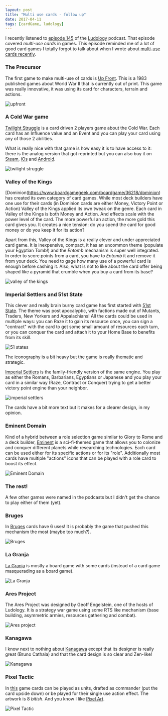 ```yaml
---
layout: post
title: "Multi use cards - follow up"
date: 2017-04-11
tags: [cardGame, ludology]
---
```


I recently listened to [episode 145](http://ludology.libsyn.com/ludology-episode-145-six-ways-from-sunday) of the [Ludology](http://www.ludology.libsyn.com/) podcast. That episode covered *multi-use cards* in games. This episode reminded me of a lot of good card games I totally forgot to talk about when I wrote about [multi-use cards recently](https://lochrist.github.io/blog/2017-04-02-multi-use-cards).

### The Precursor
The first game to make multi-use of cards is [Up Front](https://www.boardgamegeek.com/boardgame/586/front). This is a 1983 published games about World War II that is currently out of print. This game was really innovative, it was using its card for characters, terrain and actions. 

![upfront](https://cf.geekdo-images.com/images/pic2291526_lg.jpg)

### A Cold War game

[Twilight Struggle](https://en.wikipedia.org/wiki/Twilight_Struggle) is a card driven 2 players game about the Cold War. Each card has an Influence value and an Event and you can play your card using any of those 2 abilities.

What is really nice with that game is how easy it is to have access to it: there is the analog version that got reprinted but you can also buy it on [Steam](http://store.steampowered.com/app/406290/), [iOs](https://itunes.apple.com/ca/app/twilight-struggle/id942766453?mt=8) and [Android](https://play.google.com/store/apps/details?id=com.playdekgames.twilightstruggle&hl=en).

![twilight struggle](https://cf.geekdo-images.com/images/pic118216.jpg)

### Valley of the Kings
[Dominion(https://www.boardgamegeek.com/boardgame/36218/dominion) has created its own category of card games. While most deck builders have one use for their cards (in Dominion cards are either Money, Victory Point or Action) Valley of the Kings applied its own tweak on the genre. Each card in Valley of the Kings is both Money and Action. And effects scale with the power level of the card. The more powerful an action, the more gold this card gives you. It creates a nice tension: do you spend the card for good money or do you keep it for its action?

Apart from this, Valley of the Kings is a really clever and under appreciated card game. It is inexpensive, compact, it has an uncommon theme (populate your Egyptian Tomb!) and the *Entomb* mechanism is super well integrated. In order to score points from a card, you have to *Entomb* it and remove it from your deck. You need to gage how many use of a powerful card is enough before cashing it. Also, what is not to like about the card offer being shaped like a pyramid that crumble when you buy a card from its base? 

![valley of the kings](https://cf.geekdo-images.com/images/pic1909857_md.jpg)

### Imperial Settlers and 51st State
This clever and really brain burny card game has first started with [51st State](https://www.boardgamegeek.com/boardgame/73369/51st-state). The theme was post apocalyptic, with factions made out of Mutants, Traders, New Yorkers and Appalachians! All the cards could be used in multiple ways: you can Raze it to gain its resource once, you can sign a "contract" with the card to get some small amount of resources each turn, or you can conquer the card and attach it to your Home Base to benefits from its skill.

![51 states](https://cf.geekdo-images.com/images/pic887748_md.jpg)

The iconography is a bit heavy but the game is really thematic and strategic. 

[Imperial Settlers](https://www.boardgamegeek.com/boardgame/154203/imperial-settlers) is the family-friendly version of the same engine. You play as either the Romans, Barbarians, Egyptians or Japanese and you play your card in a similar way (Raze, Contract or Conquer) trying to get a better victory point engine than your neighbor.

![imperial settlers](https://cf.geekdo-images.com/images/pic2240310.jpg)

The cards have a bit more text but it makes for a clearer design, in my opinion.

### Eminent Domain
Kind of a hybrid between a role selection game similar to Glory to Rome and a deck builder, [Eminent](https://www.boardgamegeek.com/boardgame/68425/eminent-domain) is a sci-fi-themed game that allows you to colonize and conquer different planets while researching technologies. Each card can be used either for its specific actions or for its "role". Additionally most cards have multiple "actions" icons that can be played with a role card to boost its effect.

![Eminent Domain](https://cf.geekdo-images.com/images/pic1127573_lg.jpg)

### The rest!

A few other games were named in the podcasts but I didn't get the chance to play either of them (yet).

### Bruges

In [Bruges](https://www.boardgamegeek.com/boardgame/136888/bruges) cards have 6 uses! It is probably the game that pushed this mechanism the most (maybe too much?).

![Bruges](https://cf.geekdo-images.com/images/pic2085289_lg.jpg)

### La Granja

[La Granja](https://www.boardgamegeek.com/boardgame/146886/la-granja) is mostly a board game with some cards (instead of a card game masquerading as a board game).

![La Granja](https://cf.geekdo-images.com/images/pic2275407.jpg)

### Ares Project
The Ares Project was designed by Geoff Engelstein, one of the hosts of Ludology. It is a strategy war game using some RTS like mechanism (base building, asymmetric armies, resources gathering and combat).

![Ares project](https://cf.geekdo-images.com/images/pic2327529_md.jpg)

### Kanagawa

I know next to nothing about [Kanagawa](https://www.boardgamegeek.com/boardgame/200147/kanagawa/images) except that its designer is really great (Bruno Cathala) and that the card design is so clear and Zen-like!

![Kanagawa](https://cf.geekdo-images.com/images/pic3222477_lg.jpg)

### Pixel Tactic

In [this](https://www.boardgamegeek.com/boardgame/125548/pixel-tactics) game cards can be played as units, drafted as commander (put the card upside down) or be played for their single use action effect. The artwork is 8 *bitish*. And you know I like [Pixel Art](https://lochrist.github.io/blog/2017-03-13-pixel-art).

![Pixel Tactic](https://cf.geekdo-images.com/images/pic1347817_md.jpg)